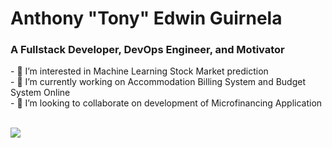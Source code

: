 <h1>Anthony "Tony" Edwin Guirnela</h1>
<h3>A Fullstack Developer, DevOps Engineer, and Motivator</h3>
- 👀 I’m interested in Machine Learning Stock Market prediction<br>
- 🌱 I’m currently working on Accommodation Billing System and Budget System Online<br>
- 💞️ I’m looking to collaborate on development of Microfinancing Application<br>
<br>
<p align="left">
  <a href="https://skillicons.dev">
    <img src="https://skillicons.dev/icons?i=aws,gcp,git,kubernetes,docker,vim" />
  </a>
</p>

<!--- - 📫 👋
tonyguirnela/tonyguirnela is a ✨ special ✨ repository because its `README.md` (this file) appears on your GitHub profile.
You can click the Preview link to take a look at your changes.
--->
